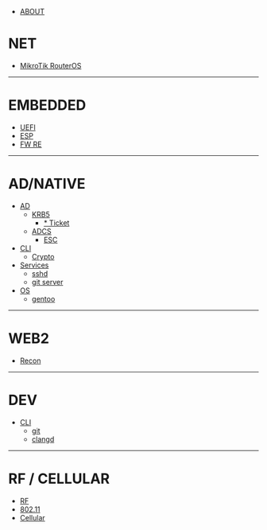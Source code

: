 - [ABOUT](About.md)

# NET
- [MikroTik RouterOS](net/mt-ros.md)

---

# EMBEDDED
- [UEFI](es/uefi.md)
- [ESP](es/esp.md)
- [FW RE](es/fw_re.md)

---

# AD/NATIVE
- [AD]()
    - [KRB5]()
        - [* Ticket](infra/ad/krb5/tickets.md)
    - [ADCS]()
        - [ESC](infra/ad/adcs/escs.md)
- [CLI]()
    - [Crypto](infra/cli/crypto.md)
- [Services]()
    - [sshd](infra/services/sshd.md)
    - [git server](infra/services/git-srv.md)
- [OS]()
    - [gentoo](infra/os/gentoo.md)
---

# WEB2
- [Recon](web2/recon/utils.md)

---

# DEV

- [CLI]()
    - [git](dev/dev/cli/git.md)
    - [clangd](dev/dev/cli/clangd.md)

---

# RF / CELLULAR

- [RF](rf/rf.md)
- [802.11](rf/80211.md)
- [Cellular](rf/cellular.md)
